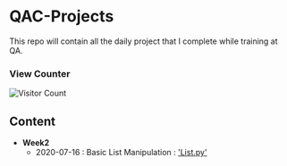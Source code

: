 # QAC-Projects
This repo will contain all the daily project that I complete while training at QA.
### View Counter
![Visitor Count](https://profile-counter.glitch.me/cjandrews-qa/count.svg)
## Content
- **Week2**
	- 2020-07-16 : Basic List Manipulation : <a href="https://github.com/cjandrews-qa/QAC-Projects/blob/master/Week2/List.py" target="_blank"> 'List.py'</a>   
